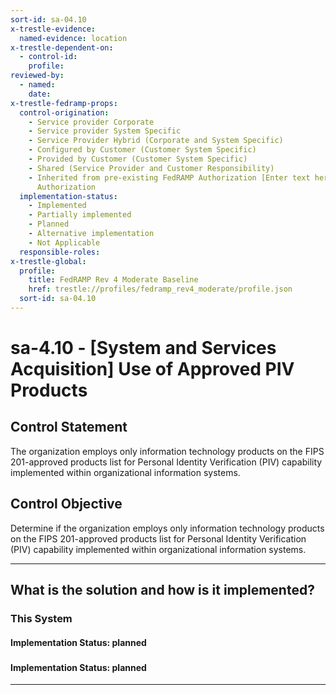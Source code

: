 ```yaml
---
sort-id: sa-04.10
x-trestle-evidence:
  named-evidence: location
x-trestle-dependent-on:
  - control-id:
    profile:
reviewed-by:
  - named:
    date:
x-trestle-fedramp-props:
  control-origination:
    - Service provider Corporate
    - Service provider System Specific
    - Service Provider Hybrid (Corporate and System Specific)
    - Configured by Customer (Customer System Specific)
    - Provided by Customer (Customer System Specific)
    - Shared (Service Provider and Customer Responsibility)
    - Inherited from pre-existing FedRAMP Authorization [Enter text here], Date of
      Authorization
  implementation-status:
    - Implemented
    - Partially implemented
    - Planned
    - Alternative implementation
    - Not Applicable
  responsible-roles:
x-trestle-global:
  profile:
    title: FedRAMP Rev 4 Moderate Baseline
    href: trestle://profiles/fedramp_rev4_moderate/profile.json
  sort-id: sa-04.10
---
```


# sa-4.10 - \[System and Services Acquisition\] Use of Approved PIV Products

## Control Statement

The organization employs only information technology products on the FIPS 201-approved products list for Personal Identity Verification (PIV) capability implemented within organizational information systems.

## Control Objective

Determine if the organization employs only information technology products on the FIPS 201-approved products list for Personal Identity Verification (PIV) capability implemented within organizational information systems.

______________________________________________________________________

## What is the solution and how is it implemented?

<!-- For implementation status enter one of: implemented, partial, planned, alternative, not-applicable -->

<!-- Note that the list of rules under ### Rules: is read-only and changes will not be captured after assembly to JSON -->

### This System

<!-- Add implementation prose for the main This System component for control: sa-4.10 -->

#### Implementation Status: planned

### 

<!-- Add control implementation description here for control: sa-4.10 -->

#### Implementation Status: planned

______________________________________________________________________
